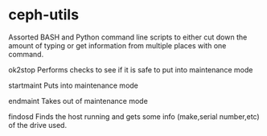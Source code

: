 # ceph-utils
Assorted BASH and Python command line scripts to either cut down the amount of typing or get information from multiple places with one command.

ok2stop <hostname>
Performs checks to see if it is safe to put <hostname> into maintenance mode

startmaint <hostname>
Puts <hostname> into maintenance mode

endmaint <hostname>
Takes <hostname> out of maintenance mode

findosd <osdid>
Finds the host running <osdid> and gets some info (make,serial number,etc) of the drive used.

